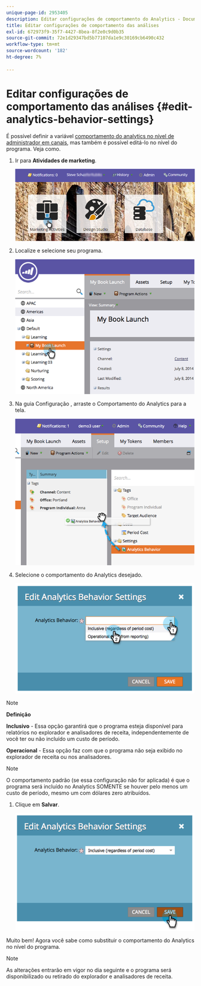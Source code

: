 ```yaml
---
unique-page-id: 2953405
description: Editar configurações de comportamento do Analytics - Documentos do Marketo - Documentação do produto
title: Editar configurações de comportamento das análises
exl-id: 672973f9-35f7-4427-8bea-8f2e0c9d0b35
source-git-commit: 72e1d29347bd5b77107da1e9c30169cb6490c432
workflow-type: tm+mt
source-wordcount: '182'
ht-degree: 7%

---
```


# Editar configurações de comportamento das análises {#edit-analytics-behavior-settings}

É possível definir a variável [comportamento do analytics no nível de administrador em canais](/help/marketo/product-docs/reporting/revenue-cycle-analytics/program-analytics/make-a-program-without-a-period-cost-available-in-revenue-explorer-and-analyzers.md), mas também é possível editá-lo no nível do programa. Veja como.

1. Ir para **Atividades de marketing**.

   ![](assets/login-marketing-activities-2.png)

1. Localize e selecione seu programa.

   ![](assets/image2014-9-24-11-3a40-3a57.png)

1. Na guia Configuração , arraste o Comportamento do Analytics para a tela.

   ![](assets/image2014-9-24-11-3a41-3a2.png)

1. Selecione o comportamento do Analytics desejado.

   ![](assets/image2014-9-24-11-3a42-3a0.png)

>[!NOTE]
>
>**Definição**
>
>**Inclusivo** - Essa opção garantirá que o programa esteja disponível para relatórios no explorador e analisadores de receita, independentemente de você ter ou não incluído um custo de período.
>
>**Operacional** - Essa opção faz com que o programa não seja exibido no explorador de receita ou nos analisadores.

>[!NOTE]
>
>O comportamento padrão (se essa configuração não for aplicada) é que o programa será incluído no Analytics SOMENTE se houver pelo menos um custo de período, mesmo um com dólares zero atribuídos.

1. Clique em **Salvar**.

   ![](assets/image2014-9-24-11-3a42-3a6.png)

Muito bem! Agora você sabe como substituir o comportamento do Analytics no nível do programa.

>[!NOTE]
>
>As alterações entrarão em vigor no dia seguinte e o programa será disponibilizado ou retirado do explorador e analisadores de receita.
